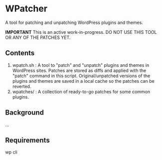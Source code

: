 # WPatcher

A tool for patching and unpatching WordPress plugins and themes.

**IMPORTANT** This is an active work-in-progress. DO NOT USE THIS TOOL OR ANY OF THE PATCHES YET.

## Contents

1. wpatch.sh : A tool to "patch" and "unpatch" plugins and themes in WordPress sites. Patches are stored as diffs and applied with the "patch" command in this script. Original/unpatched versions of the plugins and themes are saved in a local cache so the patches can be reverted.
2. wpatches/ : A collection of ready-to-go patches for some common plugins.

## Background

...

## Requirements

wp cli
